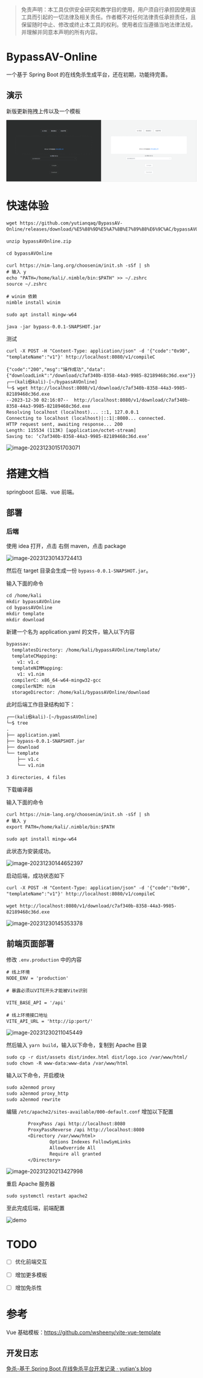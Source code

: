 > 免责声明：本工具仅供安全研究和教学目的使用，用户须自行承担因使用该工具而引起的一切法律及相关责任。作者概不对任何法律责任承担责任，且保留随时中止、修改或终止本工具的权利。使用者应当遵循当地法律法规，并理解并同意本声明的所有内容。

# BypassAV-Online

一个基于 Spring Boot 的在线免杀生成平台，还在初期，功能待完善。

## 演示

新版更新拖拽上传以及一个模板

![image-20240101144843467](README.assets/image-20240101144843467.png)

# 快速体验

```
wget https://github.com/yutianqaq/BypassAV-Online/releases/download/%E5%88%9D%E5%A7%8B%E7%89%88%E6%9C%AC/bypassAVOnline.zip

unzip bypassAVOnline.zip

cd bypassAVOnline

curl https://nim-lang.org/choosenim/init.sh -sSf | sh
# 输入 y
echo "PATH=/home/kali/.nimble/bin:$PATH" >> ~/.zshrc
source ~/.zshrc

# winim 依赖
nimble install winim

sudo apt install mingw-w64

java -jar bypass-0.0.1-SNAPSHOT.jar
```

测试

```
curl -X POST -H "Content-Type: application/json" -d '{"code":"0x90", "templateName":"v1"}' http://localhost:8080/v1/compileC

{"code":"200","msg":"操作成功","data":{"downloadLink":"/download/c7af340b-8358-44a3-9985-82189468c36d.exe"}}                                                                                                                                                                                                                                            
┌──(kali㉿kali)-[~/bypassAVOnline]
└─$ wget http://localhost:8080/v1/download/c7af340b-8358-44a3-9985-82189468c36d.exe
--2023-12-30 02:16:07--  http://localhost:8080/v1/download/c7af340b-8358-44a3-9985-82189468c36d.exe
Resolving localhost (localhost)... ::1, 127.0.0.1
Connecting to localhost (localhost)|::1|:8080... connected.
HTTP request sent, awaiting response... 200 
Length: 115534 (113K) [application/octet-stream]
Saving to: ‘c7af340b-8358-44a3-9985-82189468c36d.exe’
```

![image-20231230151703071](README.assets/image-20231230151703071.png)

# 搭建文档

springboot 后端、vue 前端。

## 部署

### 后端

使用 idea 打开，点击 右侧 maven，点击 package

![image-20231230143724413](README.assets/image-20231230143724413.png)



然后在 target 目录会生成一份 `bypass-0.0.1-SNAPSHOT.jar`。

输入下面的命令

```
cd /home/kali
mkdir bypassAVOnline
cd bypassAVOnline
mkdir template
mkdir download
```

新建一个名为 application.yaml 的文件，输入以下内容

```
bypassav:
  templatesDirectory: /home/kali/bypassAVOnline/template/
  templateCMapping:
    v1: v1.c
  templateNIMMapping:
    v1: v1.nim
  compilerC: x86_64-w64-mingw32-gcc
  compilerNIM: nim
  storageDirector: /home/kali/bypassAVOnline/download

```

此时后端工作目录结构如下：

```
┌──(kali㉿kali)-[~/bypassAVOnline]
└─$ tree                                                                                
.
├── application.yaml
├── bypass-0.0.1-SNAPSHOT.jar
├── download
└── template
    ├── v1.c
    └── v1.nim

3 directories, 4 files

```



下载编译器

输入下面的命令

```
curl https://nim-lang.org/choosenim/init.sh -sSf | sh
# 输入 y
export PATH=/home/kali/.nimble/bin:$PATH

sudo apt install mingw-w64
```

此状态为安装成功。

![image-20231230144652397](README.assets/image-20231230144652397.png)



启动后端，成功状态如下

```
curl -X POST -H "Content-Type: application/json" -d '{"code":"0x90", "templateName":"v1"}' http://localhost:8080/v1/compileC

wget http://localhost:8080/v1/download/c7af340b-8358-44a3-9985-82189468c36d.exe
```



![image-20231230145353378](README.assets/image-20231230145353378.png)



## 前端页面部署

修改 `.env.production` 中的内容

```
# 线上环境
NODE_ENV = 'production'

# 暴露必须以VITE开头才能被Vite识别

VITE_BASE_API = '/api'

# 线上环境接口地址
VITE_API_URL = 'http://ip:port/'

```

![image-20231230211045449](README.assets/image-20231230211045449.png)

然后输入 `yarn build`，输入以下命令，复制到 Apache 目录

```
sudo cp -r dist/assets dist/index.html dist/logo.ico /var/www/html/
sudo chown -R www-data:www-data /var/www/html
```

输入以下命令，开启模块

```
sudo a2enmod proxy
sudo a2enmod proxy_http
sudo a2enmod rewrite
```

编辑 `/etc/apache2/sites-available/000-default.conf` 增加以下配置

```
        ProxyPass /api http://localhost:8080
        ProxyPassReverse /api http://localhost:8080
        <Directory /var/www/html>
                Options Indexes FollowSymLinks
                AllowOverride All
                Require all granted
        </Directory>

```

![image-20231230213427998](README.assets/image-20231230213427998.png)

重启 Apache 服务器

```
sudo systemctl restart apache2
```

至此完成后端，前端配置



![demo](README.assets/demo2.gif)




# TODO
- [ ] 优化前端交互
- [ ] 增加更多模板
- [ ] 增加免杀性



# 参考

Vue 基础模板：https://github.com/wsheeny/vite-vue-template

## 开发日志

[免杀-基于 Spring Boot 在线免杀平台开发记录 · yutian's blog](https://yutianqaq.github.io/2023/12/28/免杀-基于-Spring-Boot-在线免杀平台开发记录/)

